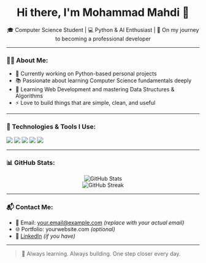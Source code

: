 <h1 align="center">Hi there, I'm Mohammad Mahdi 👋</h1>

<p align="center">
🎓 Computer Science Student | 💻 Python & AI Enthusiast | 🚀 On my journey to becoming a professional developer
</p>

---

### 👨‍💻 About Me:
- 🔭 Currently working on Python-based personal projects  
- 📚 Passionate about learning Computer Science fundamentals deeply  
- 🌱 Learning Web Development and mastering Data Structures & Algorithms  
- ⚡ Love to build things that are simple, clean, and useful

---

### 🧰 Technologies & Tools I Use:
<p>
  <img src="https://img.shields.io/badge/Python-3776AB?style=for-the-badge&logo=python&logoColor=white"/>
  <img src="https://img.shields.io/badge/Git-F05032?style=for-the-badge&logo=git&logoColor=white"/>
  <img src="https://img.shields.io/badge/HTML-E34F26?style=for-the-badge&logo=html5&logoColor=white"/>
  <img src="https://img.shields.io/badge/CSS-1572B6?style=for-the-badge&logo=css3&logoColor=white"/>
  <img src="https://img.shields.io/badge/VSCode-007ACC?style=for-the-badge&logo=visual-studio-code&logoColor=white"/>
</p>

---

### 📊 GitHub Stats:
<p align="center">
  <img src="https://github-readme-stats.vercel.app/api?username=MohammadMahdiGholinia&show_icons=true&theme=radical" alt="GitHub Stats"/>
  <br>
  <img src="https://streak-stats.demolab.com?user=MohammadMahdiGholinia&theme=radical&date_format=j%20M%5B%20Y%5D" alt="GitHub Streak"/>
</p>

---

### 📬 Contact Me:
- 📧 Email: your.email@example.com *(replace with your actual email)*
- 🌐 Portfolio: yourwebsite.com *(optional)*
- 💼 [LinkedIn](https://linkedin.com/in/your-profile) *(if you have)*

---

> 🧠 Always learning. Always building. One step closer every day.
